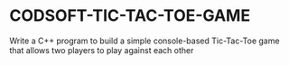 # CODSOFT-TIC-TAC-TOE-GAME
Write a C++ program to build a simple console-based Tic-Tac-Toe game that allows two players to play against each other
